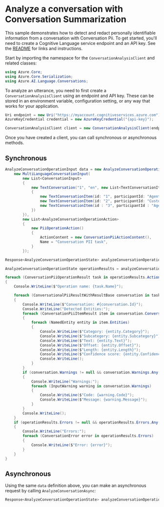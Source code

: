 # Analyze a conversation with Conversation Summarization

This sample demonstrates how to detect and redact personally identifiable information from a conversation with Conversation Pii. To get started, you'll need to create a Cognitive Language service endpoint and an API key. See the [README](https://github.com/Azure/azure-sdk-for-net/blob/main/sdk/cognitivelanguage/Azure.AI.Language.Conversations/README.md) for links and instructions.

Start by importing the namespace for the `ConversationAnalysisClient` and related classes:

```C# Snippet:ConversationAnalysisClient_Namespaces
using Azure.Core;
using Azure.Core.Serialization;
using Azure.AI.Language.Conversations;
```

To analyze an utterance, you need to first create a `ConversationAnalysisClient` using an endpoint and API key. These can be stored in an environment variable, configuration setting, or any way that works for your application.

```C# Snippet:ConversationAnalysisClient_Create
Uri endpoint = new Uri("https://myaccount.cognitiveservices.azure.com");
AzureKeyCredential credential = new AzureKeyCredential("{api-key}");

ConversationAnalysisClient client = new ConversationAnalysisClient(endpoint, credential);
```

Once you have created a client, you can call synchronous or asynchronous methods.

## Synchronous

```C# Snippet:AnalyzeConversation_ConversationPii
AnalyzeConversationOperationInput data = new AnalyzeConversationOperationInput(
    new MultiLanguageConversationInput(
        new List<ConversationInput>
        {
            new TextConversation("1", "en", new List<TextConversationItem>()
            {
                new TextConversationItem(id: "1", participantId: "Agent_1", text: "Can you provide you name?"),
                new TextConversationItem(id: "2", participantId: "Customer_1", text: "Hi, my name is John Doe."),
                new TextConversationItem(id : "3", participantId : "Agent_1", text : "Thank you John, that has been updated in our system.")
            })
        }),
        new List<AnalyzeConversationOperationAction>
        {
            new PiiOperationAction()
            {
                ActionContent = new ConversationPiiActionContent(),
                Name = "Conversation PII task",
            }
        });

Response<AnalyzeConversationOperationState> analyzeConversationOperation = client.AnalyzeConversationOperation(data);

AnalyzeConversationOperationState operationResults = analyzeConversationOperation.Value;

foreach (ConversationPiiOperationResult task in operationResults.Actions.Items.Cast<ConversationPiiOperationResult>())
{
    Console.WriteLine($"Operation name: {task.Name}");

    foreach (ConversationalPiiResultWithResultBase conversation in task.Results.Conversations)
    {
        Console.WriteLine($"Conversation: #{conversation.Id}");
        Console.WriteLine("Detected Entities:");
        foreach (ConversationPiiItemResult item in conversation.ConversationItems)
        {
            foreach (NamedEntity entity in item.Entities)
            {
                Console.WriteLine($"Category: {entity.Category}");
                Console.WriteLine($"Subcategory: {entity.Subcategory}");
                Console.WriteLine($"Text: {entity.Text}");
                Console.WriteLine($"Offset: {entity.Offset}");
                Console.WriteLine($"Length: {entity.Length}");
                Console.WriteLine($"Confidence score: {entity.ConfidenceScore}");
                Console.WriteLine();
            }
        }
        if (conversation.Warnings != null && conversation.Warnings.Any())
        {
            Console.WriteLine("Warnings:");
            foreach (InputWarning warning in conversation.Warnings)
            {
                Console.WriteLine($"Code: {warning.Code}");
                Console.WriteLine($"Message: {warning.Message}");
            }
        }
        Console.WriteLine();
    }
    if (operationResults.Errors != null && operationResults.Errors.Any())
    {
        Console.WriteLine("Errors:");
        foreach (ConversationError error in operationResults.Errors)
        {
            Console.WriteLine($"Error: {error}");
        }
    }
}
```

## Asynchronous

Using the same `data` definition above, you can make an asynchronous request by calling `AnalyzeConversationAsync`:

```C# Snippet:AnalyzeConversationAsync_ConversationPii
Response<AnalyzeConversationOperationState> analyzeConversationOperation = await client.AnalyzeConversationOperationAsync(data);
```
